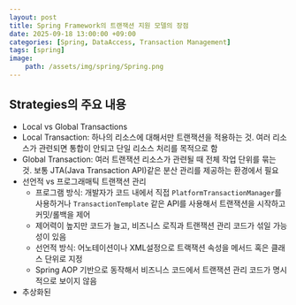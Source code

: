 ```yaml
---
layout: post
title: Spring Framework의 트랜잭션 지원 모델의 장점
date: 2025-09-18 13:00:00 +09:00
categories: [Spring, DataAccess, Transaction Management]
tags: [spring]
image:
    path: /assets/img/spring/Spring.png
---
```


## Strategies의 주요 내용

- Local vs Global Transactions
 - Local Transaction: 하나의 리소스에 대해서만 트랜잭션을 적용하는 것. 여러 리소스가 관련되면 통합이 안되고 단일 리소스 처리를 목적으로 함
 - Global Transaction: 여러 트랜잭션 리소스가 관련될 때 전체 작업 단위를 묶는 것. 보통 JTA(Java Transaction API)같은 분산 관리를 제공하는 환경에서 필요
- 선언적 vs 프로그래매틱 트랜잭션 관리
  - 프로그램 방식: 개발자가 코드 내에서 직접 `PlatformTransactionManager`를 사용하거나 `TransactionTemplate` 같은 API를 사용해서 트랜잭션을 시작하고 커밋/롤백을 제어
  - 제어력이 높지만 코드가 늘고, 비즈니스 로직과 트랜잭션 관리 코드가 섞일 가능성이 있음
  - 선언적 방식: 어노테이션이나 XML설정으로 트랙잭션 속성을 메서드 혹은 클래스 단위로 지정
  - Spring AOP 기반으로 동작해서 비즈니스 코드에서 트랜잭션 관리 코드가 명시적으로 보이지 않음
- 추상화된